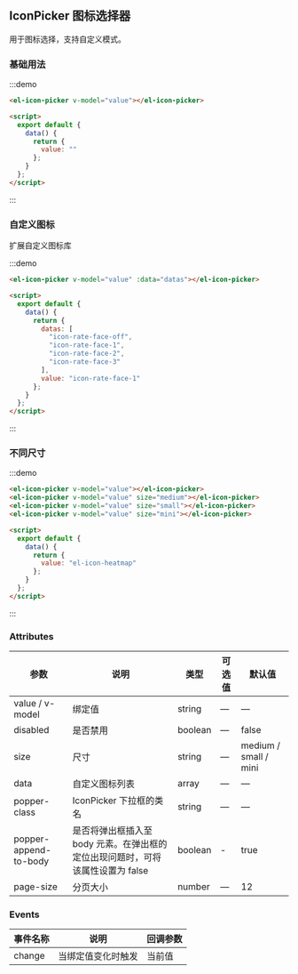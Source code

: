 ## IconPicker 图标选择器

用于图标选择，支持自定义模式。

### 基础用法

:::demo

```html
<el-icon-picker v-model="value"></el-icon-picker>

<script>
  export default {
    data() {
      return {
        value: ""
      };
    }
  };
</script>
```

:::

### 自定义图标

扩展自定义图标库

:::demo

```html
<el-icon-picker v-model="value" :data="datas"></el-icon-picker>

<script>
  export default {
    data() {
      return {
        datas: [
          "icon-rate-face-off",
          "icon-rate-face-1",
          "icon-rate-face-2",
          "icon-rate-face-3"
        ],
        value: "icon-rate-face-1"
      };
    }
  };
</script>
```

:::

### 不同尺寸

:::demo

```html
<el-icon-picker v-model="value"></el-icon-picker>
<el-icon-picker v-model="value" size="medium"></el-icon-picker>
<el-icon-picker v-model="value" size="small"></el-icon-picker>
<el-icon-picker v-model="value" size="mini"></el-icon-picker>

<script>
  export default {
    data() {
      return {
        value: "el-icon-heatmap"
      };
    }
  };
</script>
```

:::

### Attributes

| 参数               | 说明       | 类型    | 可选值 | 默认值                |
| ------------------ | ---------- | ------- | ------ | --------------------- |
| value / v-model    | 绑定值     | string  | —      | —                     |
| disabled           | 是否禁用   | boolean | —      | false                 |
| size               | 尺寸       | string  | —      | medium / small / mini |
| data               | 自定义图标列表 | array   | —      | —                     |
| popper-class | IconPicker 下拉框的类名 | string | — | — |
| popper-append-to-body | 是否将弹出框插入至 body 元素。在弹出框的定位出现问题时，可将该属性设置为 false | boolean | - | true |
| page-size          | 分页大小   | number  | —      | 12                    |

### Events

| 事件名称      | 说明                               | 回调参数         |
| ------------- | ---------------------------------- | ---------------- |
| change        | 当绑定值变化时触发                 | 当前值           |
